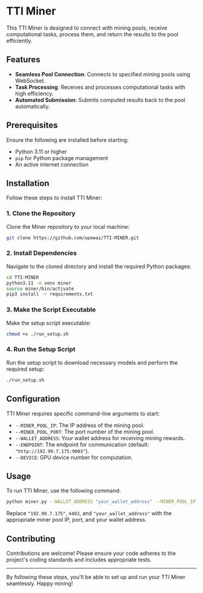 # TTI Miner

This TTI Miner is designed to connect with mining pools, receive computational tasks, process them, and return the results to the pool efficiently.

## Features

- **Seamless Pool Connection**: Connects to specified mining pools using WebSocket.
- **Task Processing**: Receives and processes computational tasks with high efficiency.
- **Automated Submission**: Submits computed results back to the pool automatically.

## Prerequisites

Ensure the following are installed before starting:

- Python 3.11 or higher
- `pip` for Python package management
- An active internet connection

## Installation

Follow these steps to install TTI Miner:

### 1. Clone the Repository

Clone the Miner repository to your local machine:

```bash
git clone https://github.com/upowai/TTI-MINER.git
```

### 2. Install Dependencies

Navigate to the cloned directory and install the required Python packages:

```bash
cd TTI-MINER
python3.11 -m venv miner
source miner/bin/activate
pip3 install -r requirements.txt
```

### 3. Make the Script Executable

Make the setup script executable:

```bash
chmod +x ./run_setup.sh
```

### 4. Run the Setup Script

Run the setup script to download necessary models and perform the required setup:

```bash
./run_setup.sh
```

## Configuration

TTI Miner requires specific command-line arguments to start:

- `--MINER_POOL_IP`: The IP address of the mining pool.
- `--MINER_POOL_PORT`: The port number of the mining pool.
- `--WALLET_ADDRESS`: Your wallet address for receiving mining rewards.
- `--ENDPOINT`: The endpoint for communication (default: `"http://192.99.7.175:9003"`).
- `--DEVICE`: GPU device number for computation.

## Usage

To run TTI Miner, use the following command:

```bash
python miner.py --WALLET_ADDRESS "your_wallet_address" --MINER_POOL_IP "192.99.7.175" --MINER_POOL_PORT 4403 --ENDPOINT "http://192.99.7.175:9003" --DEVICE 0
```

Replace `"192.99.7.175"`, `4403`, and `"your_wallet_address"` with the appropriate miner pool IP, port, and your wallet address.

## Contributing

Contributions are welcome! Please ensure your code adheres to the project's coding standards and includes appropriate tests.

---

By following these steps, you'll be able to set up and run your TTI Miner seamlessly. Happy mining!
